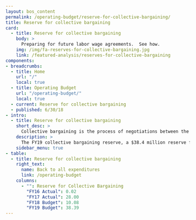 ```yaml
---
layout: bos_content
permalink: /operating-budget/reserve-for-collective-bargaining/
title: Reserve for collective bargaining
card:
  - title: Reserve for collective bargaining
    body: >
      Preparing for future labor wage agreements.  See how.
    img: /img/fa-reserves-for-collective-bargaining.jpg
    link: /featured-analysis/reserves-for-collective-bargaining
components:
- breadcrumbs:
  - title: Home
    url: "/"
    local: true
  - title: Operating Budget
    url: "/operating-budget/"
    local: true
  - current: Reserve for collective bargaining
  - published: 6/30/18
- intro:
  - title: Reserve for collective bargaining
    short_desc: >
      Collective bargaining is the process of negotiations between the City administration and bargaining units (unions).
    description: >
      The FY19 collective bargaining reserve, a $38.4 million reserve for City departments, Boston Public Schools, and the Public Health Commission, contains funding for collective bargaining agreements that are still outstanding. Salary increases in these agreements will have a direct impact on dollars available in FY19 and in the upcoming years. This reserve accounts for $29.6 million of the growth in the FY19 Budget.
    sidebar_menu: true
- table:
  - title: Reserve for collective bargaining
    right_text:
      name: Back to all expenditures
      link: /operating-budget
    columns:
      - "": Reserve for Collective Bargaining
        "FY16 Actual": 0.02
        "FY17 Actual": 28.00
        "FY18 Budget": 10.08
        "FY19 Budget": 38.39
---
```

